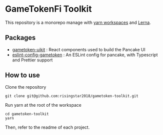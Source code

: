 # GameTokenFi Toolkit

This repository is a monorepo manage with [yarn workspaces](https://classic.yarnpkg.com/en/docs/workspaces/) and [Lerna](https://lerna.js.org/). 

## Packages

- [gametoken-uikit](https://github.com/risingstar2018/gametoken-toolkit/tree/master/packages/gametoken-uikit) : React components used to build the Pancake UI
- [eslint-config-gametoken](https://github.com/risingstar2018/gametoken-toolkit/tree/master/packages/eslint-config-pancake) : An ESLint config for pancake, with Typescript and Prettier support

## How to use

Clone the repository 

```
git clone git@github.com:risingstar2018/gametoken-toolkit.git
```

Run yarn at the root of the workspace

```
cd gametoken-toolkit
yarn
```

Then, refer to the readme of each project.